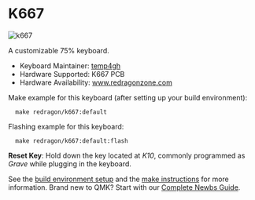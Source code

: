 # K667

![k667](https://i.imgur.com/7K5h5Obh.jpg)

A customizable 75% keyboard.

- Keyboard Maintainer: [temp4gh](https://github.com/temp4gh)
- Hardware Supported: K667 PCB
- Hardware Availability: www.redragonzone.com

Make example for this keyboard (after setting up your build environment):

```
  make redragon/k667:default
```

Flashing example for this keyboard:

```
  make redragon/k667:default:flash
```

**Reset Key**: Hold down the key located at *K10*, commonly programmed as *Grave* while plugging in the keyboard.

See the [build environment setup](https://docs.qmk.fm/#/getting_started_build_tools) and the [make instructions](https://docs.qmk.fm/#/getting_started_make_guide) for more information. Brand new to QMK? Start with our [Complete Newbs Guide](https://docs.qmk.fm/#/newbs).
